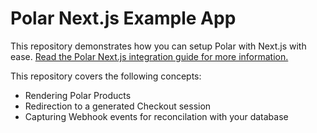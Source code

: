 # Polar Next.js Example App

This repository demonstrates how you can setup Polar with Next.js with ease. [Read the Polar Next.js integration guide for more information.](https://docs.polar.sh/documentation/integration-guides/nextjs)

This repository covers the following concepts:

- Rendering Polar Products
- Redirection to a generated Checkout session
- Capturing Webhook events for reconcilation with your database